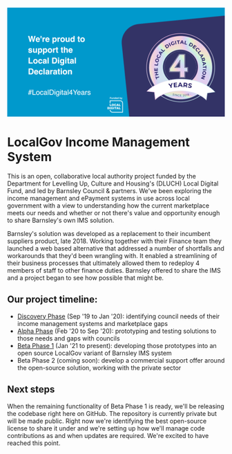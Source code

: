 ![Proud to support the Local Digital Declaration](https://github.com/LocalGovIMS/.github/blob/main/profile/ldd-proud-to-support.png?raw=true)

# LocalGov Income Management System

This is an open, collaborative local authority project funded by the Department for Levelling Up, Culture and Housing's (DLUCH) Local Digital Fund, and led by Barnsley Council & partners. We've been exploring the income management and ePayment systems in use across local government with a view to understanding how the current marketplace meets our needs and whether or not there's value and opportunity enough to share Barnsley's own IMS solution.

Barnsley's solution was developed as a replacement to their incumbent suppliers product, late 2018. Working together with their Finance team they launched a web based alternative that addressed a number of shortfalls and workarounds that they'd been wrangling with. It enabled a streamlining of their business processes that ultimately allowed them to redeploy 4 members of staff to other finance duties. Barnsley offered to share the IMS and a project began to see how possible that might be.

## Our project timeline:

* [Discovery Phase](https://localgovims.digital/discovery/) (Sep '19 to Jan '20): identifying council needs of their income management systems and marketplace gaps
* [Alpha Phase](https://localgovims.digital/alpha/) (Feb '20 to Sep '20): prototyping and testing solutions to those needs and gaps with councils
* [Beta Phase 1](https://localgovims.digital/beta/) (Jan '21 to present): developing those prototypes into an open source LocalGov variant of Barnsley IMS system
* Beta Phase 2 (coming soon): develop a commercial support offer around the open-source solution, working with the private sector

## Next steps

When the remaining functionality of Beta Phase 1 is ready, we'll be releasing the codebase right here on GitHub. The repository is currently private but will be made public. Right now we're identifying the best open-source license to share it under and we're setting up how we'll manage code contributions as and when updates are required. We're excited to have reached this point.
